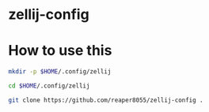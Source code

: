 # zellij-config

# How to use this

```sh
mkdir -p $HOME/.config/zellij
```

```sh
cd $HOME/.config/zellij
```

```sh
git clone https://github.com/reaper8055/zellij-config .
```
